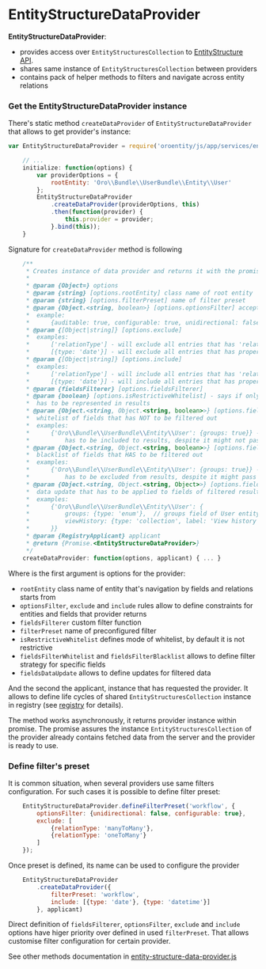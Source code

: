 # EntityStructureDataProvider

**EntityStructureDataProvider**:
 - provides access over `EntityStructuresCollection` to [EntityStructure API](../entity_structure_data_provider.md).
 - shares same instance of `EntityStructuresCollection` between providers
 - contains pack of helper methods to filters and navigate across entity relations

### Get the EntityStructureDataProvider instance
There's static method `createDataProvider` of `EntityStructureDataProvider` that allows to get provider's instance:
```javascript
var EntityStructureDataProvider = require('oroentity/js/app/services/entity-structure-data-provider');

    // ...
    initialize: function(options) {
        var providerOptions = {
            rootEntity: 'Oro\\Bundle\\UserBundle\\Entity\\User'
        };
        EntityStructureDataProvider
            .createDataProvider(providerOptions, this)
            .then(function(provider) {
                this.provider = provider;
            }.bind(this));
    }
```
Signature for `createDataProvider` method is following
```js
    /**
     * Creates instance of data provider and returns it with the promise object
     *
     * @param {Object=} options
     * @param {string} [options.rootEntity] class name of root entity
     * @param {string} [options.filterPreset] name of filter preset
     * @param {Object.<string, boolean>} [options.optionsFilter] acceptable entity's and fields' options
     *  example:
     *      {auditable: true, configurable: true, unidirectional: false}
     * @param {[Object|string]} [options.exclude]
     *  examples:
     *      ['relationType'] - will exclude all entries that has 'relationType' key (means relational fields)
     *      [{type: 'date'}] - will exclude all entries that has property "type" equals to "date"
     * @param {[Object|string]} [options.include]
     *  examples:
     *      ['relationType'] - will include all entries that has 'relationType' key (means relational fields)
     *      [{type: 'date'}] - will include all entries that has property "type" equals to "date"
     * @param {fieldsFilterer} [options.fieldsFilterer]
     * @param {boolean} [options.isRestrictiveWhitelist] - says if only fields from whitelist
     *  has to be represented in results
     * @param {Object.<string, Object.<string, boolean>>} [options.fieldsFilterWhitelist]
     *  whitelist of fields that has NOT to be filtered out
     *  examples:
     *      {'Oro\\Bundle\\UserBundle\\Entity\\User': {groups: true}} - groups field of User entity
     *          has to be included to results, despite it might not pass the filters
     * @param {Object.<string, Object.<string, boolean>>} [options.fieldsFilterBlacklist]
     *  blacklist of fields that HAS to be filtered out
     *  examples:
     *      {'Oro\\Bundle\\UserBundle\\Entity\\User': {groups: true}} - groups field of User entity
     *          has to be excluded from results, despite it might pass the filters
     * @param {Object.<string, Object.<string, Object>>} [options.fieldsDataUpdate]
     *  data update that has to be applied to fields of filtered results
     *  examples:
     *      {'Oro\\Bundle\\UserBundle\\Entity\\User': {
     *          groups: {type: 'enum'},  // groups field of User entity will be represented as enum
     *          viewHistory: {type: 'collection', label: 'View history'} // new field will be added
     *      }}
     * @param {RegistryApplicant} applicant
     * @return {Promise.<EntityStructureDataProvider>}
     */
    createDataProvider: function(options, applicant) { ... }
```
Where is the first argument is options for the provider:
- `rootEntity` class name of entity that's navigation by fields and relations starts from
- `optionsFilter`, `exclude` and `include` rules allow to define constraints for entities and fields that provider returns
- `fieldsFilterer` custom filter function
- `filterPreset` name of preconfigured filter
- `isRestrictiveWhitelist` defines mode of whitelist, by default it is not restrictive 
- `fieldsFilterWhitelist` and `fieldsFilterBlacklist` allows to define filter strategy for specific fields
- `fieldsDataUpdate` allows to define updates for filtered data

And the second the applicant, instance that has requested the provider. 
It allows to define life cycles of shared `EntityStructuresCollection` instance in registry (see [registry](../../../../UIBundle/Resources/doc/reference/client-side/registry.md) for details).

The method works asynchronously, it returns provider instance within promise.
The promise assures the instance `EntityStructuresCollection` of the provider already contains 
fetched data from the server and the provider is ready to use.

### Define filter's preset 
It is common situation, when several providers use same filters configuration.
For such cases it is possible to define filter preset:  
```js
    EntityStructureDataProvider.defineFilterPreset('workflow', {
        optionsFilter: {unidirectional: false, configurable: true},
        exclude: [
            {relationType: 'manyToMany'},
            {relationType: 'oneToMany'}
        ]
    });
```
Once preset is defined, its name can be used to configure the provider
```js
    EntityStructureDataProvider
        .createDataProvider({
            filterPreset: 'workflow',
            include: [{type: 'date'}, {type: 'datetime'}]
        }, applicant)
```
Direct definition of `fieldsFilterer`, `optionsFilter`, `exclude` and `include` options have higer priority over defined in used `filterPreset`. That allows customise filter configuration for certain provider.

See other methods documentation in [entity-structure-data-provider.js](../../public/js/app/services/entity-structure-data-provider.js)
